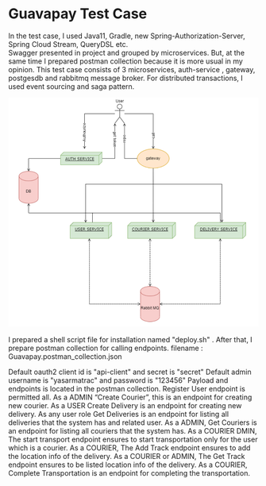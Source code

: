 # Guavapay Test Case

In the test case, I used Java11, Gradle, new Spring-Authorization-Server, Spring Cloud Stream, QueryDSL etc.  
Swagger presented in project and grouped by microservices. But, at the same time I prepared postman collection because it is more usual in my opinion.
This test case consists of 3 microservices, auth-service , gateway, postgesdb and rabbitmq message broker.
For distributed transactions, I used event sourcing and saga pattern. 


![img.png](img.png)

I prepared a shell script file for installation named "deploy.sh" .
After that, I prepare postman collection for calling endpoints. 
filename : Guavapay.postman_collection.json

Default oauth2 client id is "api-client" and secret is "secret"
Default admin username is "yasarmatrac" and password is "123456"
Payload and endpoints is located in the postman collection.
Register User endpoint is permitted all.
As a ADMIN  “Create Courier”, this is an endpoint for creating new courier.
As a USER  Create Delivery is an endpoint for creating new delivery.
As any user role Get Deliveries is an endpoint for listing all deliveries that the system has and related user.
As a ADMIN, Get Couriers is an endpoint for listing all couriers that the system has.
As a COURIER DMIN, The start transport endpoint ensures to start transportation only for the user which is a courier.
As a COURIER, The Add Track endpoint ensures to add the location info of the delivery.
As a COURIER or ADMIN, The Get Track endpoint ensures to be listed location info of the delivery.
As a COURIER, Complete Transportation is an endpoint for completing the transportation.
